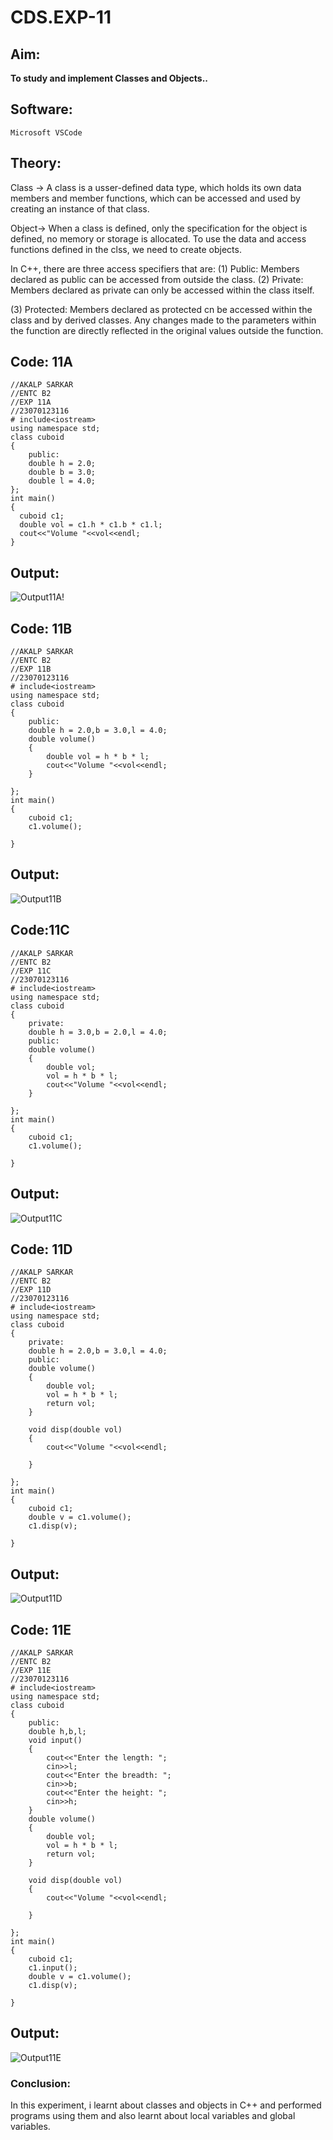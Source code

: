 # CDS.EXP-11
## Aim:
**To study and implement Classes and Objects..**

## Software:
`Microsoft VSCode`

## Theory:
Class -> A class is a usser-defined data type, which holds its own data members and member functions, which can be accessed and used by creating an instance of that class.

Object-> When a class is defined, only the specification for the object is defined, no memory or storage is allocated. To use the data and access functions defined in the clss, we need to create objects.

In C++, there are three access specifiers that are:
(1) Public: Members declared as public can be accessed from outside the class.
(2) Private: Members declared as private can only be accessed within the class itself.

(3) Protected: Members declared as protected cn be accessed within the class and by derived classes.
Any changes made to the parameters within the function are directly reflected in the original values outside the function.
## Code: 11A
```
//AKALP SARKAR
//ENTC B2
//EXP 11A
//23070123116
# include<iostream>
using namespace std;
class cuboid
{
    public:
    double h = 2.0;
    double b = 3.0;
    double l = 4.0;
};
int main()
{
  cuboid c1;
  double vol = c1.h * c1.b * c1.l;
  cout<<"Volume "<<vol<<endl;
}
```
## Output:
![Output11A](https://github.com/user-attachments/assets/d899a6c6-d872-46d5-a216-0262db1cc6eb)!

## Code: 11B
```
//AKALP SARKAR
//ENTC B2
//EXP 11B
//23070123116
# include<iostream>
using namespace std;
class cuboid
{
    public:
    double h = 2.0,b = 3.0,l = 4.0;
    double volume()
    {
        double vol = h * b * l;
        cout<<"Volume "<<vol<<endl;
    }

};
int main()
{
    cuboid c1;
    c1.volume();
  
}
```

## Output:
![Output11B](https://github.com/user-attachments/assets/5fbef6c0-1f0e-47da-8f5d-ae8ea56e58fd)


## Code:11C
```
//AKALP SARKAR
//ENTC B2
//EXP 11C
//23070123116
# include<iostream>
using namespace std;
class cuboid
{
    private:
    double h = 3.0,b = 2.0,l = 4.0;
    public:
    double volume()
    {
        double vol;
        vol = h * b * l;
        cout<<"Volume "<<vol<<endl;
    }

};
int main()
{
    cuboid c1;
    c1.volume();
  
}
```

## Output:
![Output11C](https://github.com/user-attachments/assets/ce71710f-f49b-481e-8507-82e1ee241ff4)

## Code: 11D
```
//AKALP SARKAR
//ENTC B2
//EXP 11D
//23070123116
# include<iostream>
using namespace std;
class cuboid
{
    private:
    double h = 2.0,b = 3.0,l = 4.0;
    public:
    double volume()
    {
        double vol;
        vol = h * b * l;
        return vol;
    }

    void disp(double vol)
    {
        cout<<"Volume "<<vol<<endl;

    }

};
int main()
{
    cuboid c1;
    double v = c1.volume();
    c1.disp(v);
  
}
```

## Output:
![Output11D](https://github.com/user-attachments/assets/cdc40975-3dd1-4bf8-b1eb-e2fe1117faed)

## Code: 11E
```
//AKALP SARKAR
//ENTC B2
//EXP 11E
//23070123116
# include<iostream>
using namespace std;
class cuboid
{
    public:
    double h,b,l;
    void input()
    {
        cout<<"Enter the length: ";
        cin>>l;
        cout<<"Enter the breadth: ";
        cin>>b;
        cout<<"Enter the height: ";
        cin>>h;
    }
    double volume()
    {
        double vol;
        vol = h * b * l;
        return vol;
    }

    void disp(double vol)
    {
        cout<<"Volume "<<vol<<endl;

    }

};
int main()
{
    cuboid c1;
    c1.input();
    double v = c1.volume();
    c1.disp(v);
  
}
```
## Output:
![Output11E](https://github.com/user-attachments/assets/0e5e23db-b37b-4fd1-a99b-d3c9ffd135d3)

### Conclusion:
In this experiment, i learnt about classes and objects in C++ and performed programs using them and also learnt about local variables and global variables.
